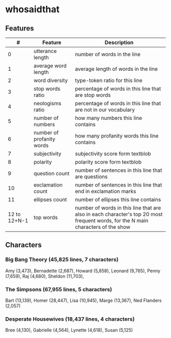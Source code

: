 # whosaidthat

## Features
| #  | Feature                     | Description                                                                          |
|----|-----------------------------|--------------------------------------------------------------------------------------|
| 0  | utterance length            | number of words in the line                                                          |
| 1  | average word length         | average length of words in the line                                                  |
| 2  | word diversity              | type-token ratio for this line                                                       |
| 3  | stop words ratio            | percentage of words in this line that are stop words                                 |
| 4  | neologisms ratio            | percentage of words in this line that are not in our vocabulary                      |
| 5  | number of numbers           | how many numbers this line contains                                                  |
| 6  | number of profanity words   | how many profanity words this line contains                                          |
| 7  | subjectivity                | subjectivity score form textblob                                                     |
| 8  | polarity                    | polarity score form textblob                                                         |
| 9  | question count              | number of sentences in this line that are questions                                  |
| 10  | exclamation count          | number of sentences in this line that end in exclamation marks                       |
| 11  | ellipses count             | number of ellipses this line contains                                                |
| 12 to 12+N-1  | top words        | number of words in this line that are also in each character's top 20 most frequent words, for the N main characters of the show                                                                              |


## Characters

### Big Bang Theory (45,825 lines, 7 characters)
Amy (3,473), Bernadette (2,687), Howard (5,858), Leonard (9,765), Penny (7,659), Raj (4,680), Sheldon (11,703), 

### The Simpsons (67,955 lines, 5 characters)
Bart (13,139), Homer (28,447), Lisa (10,945), Marge (13,367), Ned Flanders (2,057)

### Desperate Housewives (18,437 lines, 4 characters)
Bree (4,130), Gabrielle (4,564), Lynette (4,618), Susan (5,125)

